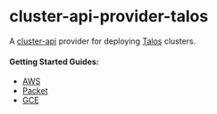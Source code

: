 # cluster-api-provider-talos

A [cluster-api](https://github.com/kubernetes-sigs/cluster-api) provider for deploying [Talos](https://github.com/talos-systems/talos) clusters.


#### Getting Started Guides:

- [AWS](docs/AWS.md)
- [Packet](docs/Packet.md)
- [GCE](docs/GCE.md)